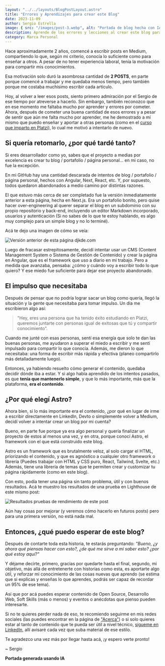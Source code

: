 ```yaml
---
layout: "../../layouts/BlogPostLayout.astro"
title: "Errores y Aprendizajes para crear este Blog"
date: 2023-11-09
author: Sergio Estrella
image: { src: "/images/post-3.webp", alt: "Portada de blog hecha con IA" }
description: Aprende de los errores y lecciones al crear este blog para impulsar tu propio proyecto.
category: Marca Personal
---
```


Hace aproximadamente 2 años, comencé a escribir posts en Medium, compartiendo lo que, según mi criterio, conocía lo suficiente como para enseñar a otros. A pesar de no tener experiencia laboral, tenía la motivación para compartir mis conocimientos.

Esa motivación solo duró la asombrosa cantidad de **2 POSTS**, en parte porque comencé a trabajar y me quedaba menos tiempo, pero también porque me costaba muchísimo escribir cada artículo.

Hoy, al volver a leer esos posts, siento primero admiración por el Sergio de ese tiempo por atreverse a hacerlo. Sin embargo, también reconozco que en ese momento me faltaba mucho por aprender y errores por cometer. Ahora, después de cometer una buena cantidad de esos errores y a pesar de sentir que aún me falta mucho por aprender, me he demostrado a mí mismo que puedo enseñar y aportar a otras personas (como en el [curso que imparto en Platzi](https://platzi.com/profes/sergioestrella/)), lo cual me motivó a intentarlo de nuevo.

## Si quería retomarlo, ¿por qué tardé tanto?

Si eres desarrollador como yo, sabes que el proyecto a medias por excelencia es crear tu blog / portafolio / página personal... en mi caso, no fue la excepción.

En mi GitHub hay una cantidad descarada de intentos de blog / portafolio / página personal, hechos con Angular, Next, React, etc. Y, por supuesto, todos quedaron abandonados a medio camino por distintas razones.

El que estuvo más cerca de ser completado fue la versión inmediatamente anterior a esta página, hecha en Next.js. Era un portafolio bonito, pero quise hacer over-engineering al querer separar el blog en un subdominio con su propio repositorio y back-end, incluyendo un editor Markdown incorporado, usuarios y autenticación (Si no sabes de lo que te estoy hablando, es algo muy complejo para un simple blog y no lo terminé).

Acá te dejo una imagen de cómo se veía:

![Versión anterior de esta página djkde.com](/images/post-3-page-next.webp)

Luego de fracasar estrepitosamente, decidí intentar usar un CMS (Content Management System o Sistema de Gestión de Contenido) y crear la página en Angular, que es el framework que uso a diario en mi trabajo. Pero a medida que avanzaba, pensaba: ¿cómo y cuándo voy a escribir todo lo que quiero? Y ese miedo fue suficiente para dejar ese proyecto abandonado.

## El impulso que necesitaba

Después de pensar que no podría lograr sacar un blog como quería, llegó la situación y la gente que necesitaba para tomar impulso. Un día me escribieron algo así:

> "Hey, eres una persona que ha tenido éxito estudiando en Platzi,
> queremos juntarte con personas igual de exitosas que tú y compartir conocimiento".

Cuando me junté con esas personas, sentí esa energía que solo te dan las buenas personas, me ayudaron a superar el miedo a escribir y me sentí impulsado para compartir lo que conocía. Además, me dieron lo que necesitaba: una forma de escribir más rápida y efectiva (planeo compartirlo más detalladamente luego).

Entonces, ya habiendo resuelto cómo generar el contenido, quedaba decidir dónde iba a estar. Y si algo había aprendido de los intentos pasados, es que **tenía que mantenerlo simple**, y que lo más importante, más que la plataforma, **era el contenido**.

## ¿Por qué elegí Astro?

Ahora bien, si lo más importante era el contenido, ¿por qué en lugar de irme a escribir directamente en LinkedIn, Devto o simplemente volver a Medium, decidí volver a intentar crear un blog por mi cuenta?

Bueno, en parte fue porque ya era algo personal y quería finalizar un proyecto de estos al menos una vez, y en otra, porque conocí Astro, el framework con el que está construido este blog.

Astro es un framework que es brutalmente veloz, al solo cargar el HTML, priorizando el contenido, y que es agnóstico a cualquier otro framework o librería (Puedes trabajar con HTML y CSS puro, React, Tailwind, Svelte, etc.) Además, tiene una librería de temas que te permiten crear y customizar tu página rápidamente (como en este blog).

Con esto, podía tener una página sin tanto problema, útil y con buenos resultados. Acá te muestro los resultados de una prueba en Lighthouse de este mismo post:

![Resultados pruebas de rendimiento de este post](/images/post-3-test.webp)

Aún hay cosas por mejorar (y veremos cómo hacerlo en futuros posts) pero para una primera versión, no está nada mal.

## Entonces, ¿qué puedo esperar de este blog?

Después de contarte toda esta historia, te estarás preguntando: _"Bueno, ¿y ahora qué piensas hacer con esto?, ¿de qué me sirve a mí saber esto? ¿por qué estoy aquí?"_

Y déjame decirte, primero, gracias por quedarte hasta el final, segundo, mi objetivo, más allá de entretenerte con historias como esta, es aportarte algo útil, y reforzar mi conocimiento de las cosas nuevas que aprendo (se estima que si explicas y enseñas lo que aprendes, podrás ser capaz de recordar un 95% de ese tema).

Así que por acá puedes esperar contenido de Open Source, Desarrollo Web, Soft Skills (más o menos) y eventos o anécdotas que pienso pueden interesarte.

Si no te quieres perder nada de eso, te recomiendo seguirme en mis redes sociales (las puedes encontrar en la página de ["Acerca"](/about)) o si solo quieres estar al tanto de contenido que te pueda ser útil a nivel técnico, [sígueme en LinkedIn](https://www.linkedin.com/in/djkde/), allí avisaré cada vez que suba material de ese estilo.

Te agradezco una vez más por llegar hasta acá, ¡y espero verte pronto!

~ Sergio

**Portada generada usando IA**
